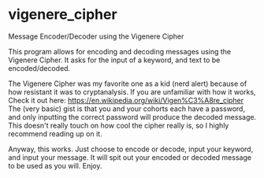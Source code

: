 # vigenere_cipher
Message Encoder/Decoder using the Vigenere Cipher

This program allows for encoding and decoding messages using the Vigenere Cipher. It asks for the input of a keyword, and text to be encoded/decoded.

The Vigenere Cipher was my favorite one as a kid (nerd alert) because of how resistant it was to cryptanalysis. If you are unfamiliar with how it works, Check it out here: https://en.wikipedia.org/wiki/Vigen%C3%A8re_cipher
The (very basic) gist is that you and your cohorts each have a password, and only inputting the correct password will produce the decoded message. This doesn't really touch on how cool the cipher really is, so I highly recommend reading up on it.

Anyway, this works. Just choose to encode or decode, input your keyword, and input your message. It will spit out your encoded or decoded message to be used as you will. Enjoy.
